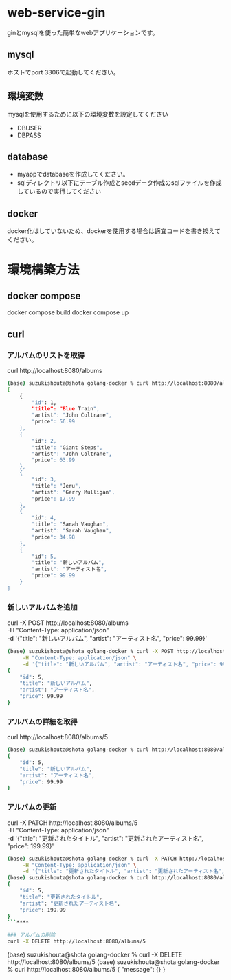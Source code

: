 # web-service-gin
ginとmysqlを使った簡単なwebアプリケーションです。

## mysql
ホストでport 3306で起動してください。

## 環境変数
mysqlを使用するために以下の環境変数を設定してください
- DBUSER
- DBPASS

## database
- myappでdatabaseを作成してください。
- sqlディレクトリ以下にテーブル作成とseedデータ作成のsqlファイルを作成しているので実行してください

## docker
docker化はしていないため、dockerを使用する場合は適宜コードを書き換えてください。

# 環境構築方法

## docker compose
docker compose build
docker compose up

## curl
### アルバムのリストを取得
curl http://localhost:8080/albums

```sh
(base) suzukishouta@shota golang-docker % curl http://localhost:8080/albums          
[
    {
        "id": 1,
        "title": "Blue Train",
        "artist": "John Coltrane",
        "price": 56.99
    },
    {
        "id": 2,
        "title": "Giant Steps",
        "artist": "John Coltrane",
        "price": 63.99
    },
    {
        "id": 3,
        "title": "Jeru",
        "artist": "Gerry Mulligan",
        "price": 17.99
    },
    {
        "id": 4,
        "title": "Sarah Vaughan",
        "artist": "Sarah Vaughan",
        "price": 34.98
    },
    {
        "id": 5,
        "title": "新しいアルバム",
        "artist": "アーティスト名",
        "price": 99.99
    }
]
```

### 新しいアルバムを追加
curl -X POST http://localhost:8080/albums \
     -H "Content-Type: application/json" \
     -d '{"title": "新しいアルバム", "artist": "アーティスト名", "price": 99.99}'

```sh
(base) suzukishouta@shota golang-docker % curl -X POST http://localhost:8080/albums \
     -H "Content-Type: application/json" \
     -d '{"title": "新しいアルバム", "artist": "アーティスト名", "price": 99.99}'
{
    "id": 5,
    "title": "新しいアルバム",
    "artist": "アーティスト名",
    "price": 99.99
}
```

### アルバムの詳細を取得
curl http://localhost:8080/albums/5

```sh
(base) suzukishouta@shota golang-docker % curl http://localhost:8080/albums/5
{
    "id": 5,
    "title": "新しいアルバム",
    "artist": "アーティスト名",
    "price": 99.99
}
```

### アルバムの更新
curl -X PATCH http://localhost:8080/albums/5 \
     -H "Content-Type: application/json" \
     -d '{"title": "更新されたタイトル", "artist": "更新されたアーティスト名", "price": 199.99}'

```sh
(base) suzukishouta@shota golang-docker % curl -X PATCH http://localhost:8080/albums/5 \
     -H "Content-Type: application/json" \
     -d '{"title": "更新されたタイトル", "artist": "更新されたアーティスト名", "price": 199.99}'
(base) suzukishouta@shota golang-docker % curl http://localhost:8080/albums/5
{
    "id": 5,
    "title": "更新されたタイトル",
    "artist": "更新されたアーティスト名",
    "price": 199.99
}
```****

### アルバムの削除
curl -X DELETE http://localhost:8080/albums/5
```
(base) suzukishouta@shota golang-docker % curl -X DELETE http://localhost:8080/albums/5
(base) suzukishouta@shota golang-docker % curl http://localhost:8080/albums/5
{
    "message": {}
}
```
